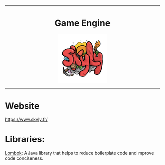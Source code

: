 ***

<h1 align="center">Game Engine</h1>

<p align="center">
    <a href="https://www.skyly.fr/">
        <img width="160" height="160" src="img/skyly.png">
    </a>
</p>

***

# Website 
https://www.skyly.fr/

# Libraries:

[Lombok](https://github.com/projectlombok/lombok): A Java library that helps to reduce boilerplate code and improve code conciseness.